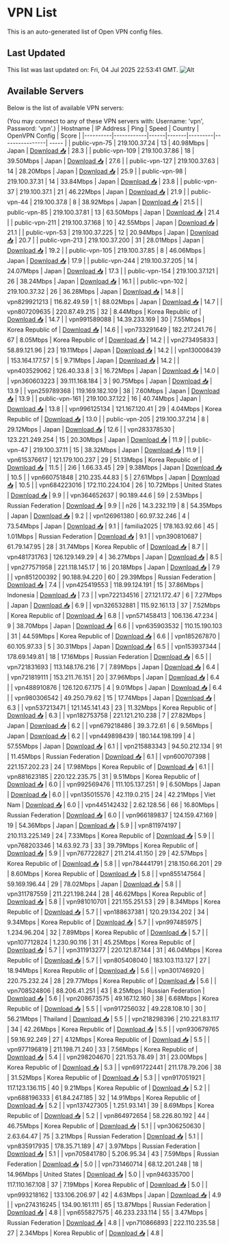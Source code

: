# VPN List

This is an auto-generated list of Open VPN config files.

## Last Updated

This list was last updated on: Fri, 04 Jul 2025 22:53:41 GMT.
![Alt](https://repobeats.axiom.co/api/embed/186b98318ef1479477931607c1ad7d823f12451f.svg "Repobeats analytics image")

## Available Servers

Below is the list of available VPN servers:

(You may connect to any of these VPN servers with: Username: 'vpn', Password: 'vpn'.)
| Hostname | IP Address | Ping | Speed | Country | OpenVPN Config | Score |
|----------|------------|------|-------|---------|----------------| ----- |
| public-vpn-75 | 219.100.37.24 | 13 | 40.98Mbps | Japan | [Download 📥](./configs/server_0_JP.ovpn) | 28.3 |
| public-vpn-109 | 219.100.37.86 | 18 | 39.50Mbps | Japan | [Download 📥](./configs/server_1_JP.ovpn) | 27.6 |
| public-vpn-127 | 219.100.37.63 | 14 | 28.20Mbps | Japan | [Download 📥](./configs/server_2_JP.ovpn) | 25.9 |
| public-vpn-98 | 219.100.37.31 | 14 | 33.84Mbps | Japan | [Download 📥](./configs/server_3_JP.ovpn) | 23.8 |
| public-vpn-37 | 219.100.37.1 | 21 | 46.22Mbps | Japan | [Download 📥](./configs/server_4_JP.ovpn) | 21.9 |
| public-vpn-44 | 219.100.37.8 | 8 | 38.92Mbps | Japan | [Download 📥](./configs/server_5_JP.ovpn) | 21.5 |
| public-vpn-85 | 219.100.37.81 | 13 | 63.50Mbps | Japan | [Download 📥](./configs/server_6_JP.ovpn) | 21.4 |
| public-vpn-211 | 219.100.37.168 | 10 | 42.55Mbps | Japan | [Download 📥](./configs/server_7_JP.ovpn) | 21.1 |
| public-vpn-53 | 219.100.37.225 | 12 | 20.94Mbps | Japan | [Download 📥](./configs/server_8_JP.ovpn) | 20.7 |
| public-vpn-213 | 219.100.37.200 | 31 | 28.01Mbps | Japan | [Download 📥](./configs/server_9_JP.ovpn) | 19.2 |
| public-vpn-105 | 219.100.37.85 | 8 | 46.06Mbps | Japan | [Download 📥](./configs/server_10_JP.ovpn) | 17.9 |
| public-vpn-244 | 219.100.37.205 | 14 | 24.07Mbps | Japan | [Download 📥](./configs/server_11_JP.ovpn) | 17.3 |
| public-vpn-154 | 219.100.37.121 | 26 | 38.24Mbps | Japan | [Download 📥](./configs/server_12_JP.ovpn) | 16.1 |
| public-vpn-102 | 219.100.37.32 | 26 | 36.28Mbps | Japan | [Download 📥](./configs/server_13_JP.ovpn) | 14.8 |
| vpn829921213 | 116.82.49.59 | 1 | 88.02Mbps | Japan | [Download 📥](./configs/server_14_JP.ovpn) | 14.7 |
| vpn807209635 | 220.87.49.215 | 32 | 8.44Mbps | Korea Republic of | [Download 📥](./configs/server_15_KR.ovpn) | 14.7 |
| vpn991589088 | 14.39.233.169 | 30 | 7.55Mbps | Korea Republic of | [Download 📥](./configs/server_16_KR.ovpn) | 14.6 |
| vpn733291649 | 182.217.241.76 | 67 | 8.05Mbps | Korea Republic of | [Download 📥](./configs/server_17_KR.ovpn) | 14.2 |
| vpn273495833 | 58.89.121.96 | 23 | 19.11Mbps | Japan | [Download 📥](./configs/server_18_JP.ovpn) | 14.2 |
| vpn130008439 | 153.164.177.57 | 5 | 9.71Mbps | Japan | [Download 📥](./configs/server_19_JP.ovpn) | 14.2 |
| vpn403529062 | 126.40.33.8 | 3 | 16.72Mbps | Japan | [Download 📥](./configs/server_20_JP.ovpn) | 14.0 |
| vpn360603223 | 39.111.168.184 | 3 | 90.75Mbps | Japan | [Download 📥](./configs/server_21_JP.ovpn) | 13.9 |
| vpn259789368 | 119.169.182.109 | 38 | 7.60Mbps | Japan | [Download 📥](./configs/server_22_JP.ovpn) | 13.9 |
| public-vpn-161 | 219.100.37.122 | 16 | 40.74Mbps | Japan | [Download 📥](./configs/server_23_JP.ovpn) | 13.8 |
| vpn996125134 | 121.167.120.41 | 29 | 4.04Mbps | Korea Republic of | [Download 📥](./configs/server_24_KR.ovpn) | 13.0 |
| public-vpn-205 | 219.100.37.214 | 8 | 29.12Mbps | Japan | [Download 📥](./configs/server_25_JP.ovpn) | 12.6 |
| vpn283378530 | 123.221.249.254 | 15 | 20.30Mbps | Japan | [Download 📥](./configs/server_26_JP.ovpn) | 11.9 |
| public-vpn-47 | 219.100.37.11 | 15 | 38.32Mbps | Japan | [Download 📥](./configs/server_27_JP.ovpn) | 11.9 |
| vpn615376617 | 121.179.100.237 | 29 | 51.13Mbps | Korea Republic of | [Download 📥](./configs/server_28_KR.ovpn) | 11.5 |
| 2i6 | 1.66.33.45 | 29 | 9.38Mbps | Japan | [Download 📥](./configs/server_29_JP.ovpn) | 10.5 |
| vpn660751848 | 210.235.44.83 | 5 | 27.61Mbps | Japan | [Download 📥](./configs/server_30_JP.ovpn) | 10.5 |
| vpn684223016 | 172.110.224.104 | 26 | 10.72Mbps | United States | [Download 📥](./configs/server_31_US.ovpn) | 9.9 |
| vpn364652637 | 90.189.44.6 | 59 | 2.53Mbps | Russian Federation | [Download 📥](./configs/server_32_RU.ovpn) | 9.9 |
| n26 | 14.3.232.119 | 8 | 54.35Mbps | Japan | [Download 📥](./configs/server_33_JP.ovpn) | 9.2 |
| vpn126961380 | 60.97.32.246 | 4 | 73.54Mbps | Japan | [Download 📥](./configs/server_34_JP.ovpn) | 9.1 |
| familia2025 | 178.163.92.66 | 45 | 1.01Mbps | Russian Federation | [Download 📥](./configs/server_35_RU.ovpn) | 9.1 |
| vpn390810687 | 61.79.147.95 | 28 | 31.74Mbps | Korea Republic of | [Download 📥](./configs/server_36_KR.ovpn) | 8.7 |
| vpn481731763 | 126.129.149.29 | 4 | 36.27Mbps | Japan | [Download 📥](./configs/server_37_JP.ovpn) | 8.5 |
| vpn277571958 | 221.118.145.17 | 16 | 20.18Mbps | Japan | [Download 📥](./configs/server_38_JP.ovpn) | 7.9 |
| vpn851200392 | 90.188.94.220 | 60 | 29.39Mbps | Russian Federation | [Download 📥](./configs/server_39_RU.ovpn) | 7.4 |
| vpn425419553 | 118.99.124.191 | 15 | 37.86Mbps | Indonesia | [Download 📥](./configs/server_40_ID.ovpn) | 7.3 |
| vpn722134516 | 27.121.172.47 | 6 | 7.27Mbps | Japan | [Download 📥](./configs/server_41_JP.ovpn) | 6.9 |
| vpn326532881 | 115.92.161.13 | 37 | 7.52Mbps | Korea Republic of | [Download 📥](./configs/server_42_KR.ovpn) | 6.8 |
| vpn571458413 | 106.136.47.234 | 9 | 38.70Mbps | Japan | [Download 📥](./configs/server_43_JP.ovpn) | 6.6 |
| vpn635903532 | 110.15.190.103 | 31 | 44.59Mbps | Korea Republic of | [Download 📥](./configs/server_44_KR.ovpn) | 6.6 |
| vpn185267870 | 60.105.97.33 | 5 | 30.31Mbps | Japan | [Download 📥](./configs/server_45_JP.ovpn) | 6.5 |
| vpn153937344 | 178.69.149.81 | 18 | 17.16Mbps | Russian Federation | [Download 📥](./configs/server_46_RU.ovpn) | 6.5 |
| vpn721831693 | 113.148.176.216 | 7 | 7.89Mbps | Japan | [Download 📥](./configs/server_47_JP.ovpn) | 6.4 |
| vpn721819111 | 153.211.76.151 | 20 | 37.96Mbps | Japan | [Download 📥](./configs/server_48_JP.ovpn) | 6.4 |
| vpn488910876 | 126.120.67.175 | 4 | 9.01Mbps | Japan | [Download 📥](./configs/server_49_JP.ovpn) | 6.4 |
| vpn980306542 | 49.250.79.62 | 15 | 17.74Mbps | Japan | [Download 📥](./configs/server_50_JP.ovpn) | 6.3 |
| vpn537213471 | 121.145.141.43 | 23 | 11.32Mbps | Korea Republic of | [Download 📥](./configs/server_51_KR.ovpn) | 6.3 |
| vpn182753758 | 221.121.210.238 | 7 | 27.82Mbps | Japan | [Download 📥](./configs/server_52_JP.ovpn) | 6.2 |
| vpn679218486 | 39.3.72.61 | 6 | 9.56Mbps | Japan | [Download 📥](./configs/server_53_JP.ovpn) | 6.2 |
| vpn449898439 | 180.144.198.199 | 4 | 57.55Mbps | Japan | [Download 📥](./configs/server_54_JP.ovpn) | 6.1 |
| vpn215883343 | 94.50.212.134 | 91 | 11.45Mbps | Russian Federation | [Download 📥](./configs/server_55_RU.ovpn) | 6.1 |
| vpn600707398 | 221.157.202.23 | 24 | 17.98Mbps | Korea Republic of | [Download 📥](./configs/server_56_KR.ovpn) | 6.1 |
| vpn881623185 | 220.122.235.75 | 31 | 9.51Mbps | Korea Republic of | [Download 📥](./configs/server_57_KR.ovpn) | 6.0 |
| vpn992569476 | 111.105.137.251 | 9 | 6.50Mbps | Japan | [Download 📥](./configs/server_58_JP.ovpn) | 6.0 |
| vpn135015576 | 42.119.0.215 | 24 | 42.21Mbps | Viet Nam | [Download 📥](./configs/server_59_VN.ovpn) | 6.0 |
| vpn445142432 | 2.62.128.56 | 66 | 16.80Mbps | Russian Federation | [Download 📥](./configs/server_60_RU.ovpn) | 6.0 |
| vpn966189837 | 124.159.47.169 | 19 | 54.36Mbps | Japan | [Download 📥](./configs/server_61_JP.ovpn) | 5.9 |
| vpn811974197 | 210.113.225.149 | 24 | 7.33Mbps | Korea Republic of | [Download 📥](./configs/server_62_KR.ovpn) | 5.9 |
| vpn768203346 | 14.63.92.73 | 33 | 39.79Mbps | Korea Republic of | [Download 📥](./configs/server_63_KR.ovpn) | 5.9 |
| vpn767722827 | 211.214.41.150 | 29 | 42.57Mbps | Korea Republic of | [Download 📥](./configs/server_64_KR.ovpn) | 5.8 |
| vpn784441791 | 218.150.66.201 | 29 | 8.60Mbps | Korea Republic of | [Download 📥](./configs/server_65_KR.ovpn) | 5.8 |
| vpn855147564 | 59.169.196.44 | 29 | 78.02Mbps | Japan | [Download 📥](./configs/server_66_JP.ovpn) | 5.8 |
| vpn311787559 | 211.221.198.244 | 28 | 46.62Mbps | Korea Republic of | [Download 📥](./configs/server_67_KR.ovpn) | 5.8 |
| vpn981010701 | 221.155.251.53 | 29 | 8.34Mbps | Korea Republic of | [Download 📥](./configs/server_68_KR.ovpn) | 5.7 |
| vpn188637381 | 120.29.134.202 | 34 | 9.34Mbps | Korea Republic of | [Download 📥](./configs/server_69_KR.ovpn) | 5.7 |
| vpn997485975 | 1.234.96.204 | 32 | 7.89Mbps | Korea Republic of | [Download 📥](./configs/server_70_KR.ovpn) | 5.7 |
| vpn107712824 | 1.230.90.116 | 31 | 45.25Mbps | Korea Republic of | [Download 📥](./configs/server_71_KR.ovpn) | 5.7 |
| vpn311913277 | 220.121.87.144 | 31 | 46.04Mbps | Korea Republic of | [Download 📥](./configs/server_72_KR.ovpn) | 5.7 |
| vpn805408040 | 183.103.113.127 | 27 | 18.94Mbps | Korea Republic of | [Download 📥](./configs/server_73_KR.ovpn) | 5.6 |
| vpn301746920 | 220.75.232.24 | 28 | 29.77Mbps | Korea Republic of | [Download 📥](./configs/server_74_KR.ovpn) | 5.6 |
| vpn708524806 | 88.206.41.251 | 43 | 8.25Mbps | Russian Federation | [Download 📥](./configs/server_75_RU.ovpn) | 5.6 |
| vpn208673575 | 49.167.12.160 | 38 | 6.68Mbps | Korea Republic of | [Download 📥](./configs/server_76_KR.ovpn) | 5.5 |
| vpn917256032 | 49.228.108.10 | 30 | 56.21Mbps | Thailand | [Download 📥](./configs/server_77_TH.ovpn) | 5.5 |
| vpn218298396 | 210.221.83.117 | 34 | 42.26Mbps | Korea Republic of | [Download 📥](./configs/server_78_KR.ovpn) | 5.5 |
| vpn930679765 | 59.16.92.249 | 27 | 4.12Mbps | Korea Republic of | [Download 📥](./configs/server_79_KR.ovpn) | 5.5 |
| vpn977196819 | 211.198.71.240 | 33 | 7.56Mbps | Korea Republic of | [Download 📥](./configs/server_80_KR.ovpn) | 5.4 |
| vpn298204670 | 221.153.78.49 | 31 | 23.00Mbps | Korea Republic of | [Download 📥](./configs/server_81_KR.ovpn) | 5.3 |
| vpn691722441 | 211.178.79.206 | 38 | 31.52Mbps | Korea Republic of | [Download 📥](./configs/server_82_KR.ovpn) | 5.3 |
| vpn917051921 | 117.123.136.115 | 40 | 9.21Mbps | Korea Republic of | [Download 📥](./configs/server_83_KR.ovpn) | 5.2 |
| vpn688196333 | 61.84.247.185 | 32 | 14.91Mbps | Korea Republic of | [Download 📥](./configs/server_84_KR.ovpn) | 5.2 |
| vpn137427305 | 1.251.93.141 | 39 | 8.69Mbps | Korea Republic of | [Download 📥](./configs/server_85_KR.ovpn) | 5.2 |
| vpn864972654 | 58.226.80.192 | 44 | 46.75Mbps | Korea Republic of | [Download 📥](./configs/server_86_KR.ovpn) | 5.1 |
| vpn306250630 | 2.63.64.47 | 75 | 3.21Mbps | Russian Federation | [Download 📥](./configs/server_87_RU.ovpn) | 5.1 |
| vpn835917935 | 178.35.71.189 | 47 | 3.97Mbps | Russian Federation | [Download 📥](./configs/server_88_RU.ovpn) | 5.1 |
| vpn705841780 | 5.206.95.34 | 43 | 7.59Mbps | Russian Federation | [Download 📥](./configs/server_89_RU.ovpn) | 5.0 |
| vpn731460714 | 68.12.201.248 | 18 | 14.96Mbps | United States | [Download 📥](./configs/server_90_US.ovpn) | 5.0 |
| vpn946335700 | 117.110.167.108 | 37 | 7.19Mbps | Korea Republic of | [Download 📥](./configs/server_91_KR.ovpn) | 5.0 |
| vpn993218162 | 133.106.206.97 | 42 | 4.63Mbps | Japan | [Download 📥](./configs/server_92_JP.ovpn) | 4.9 |
| vpn274316245 | 134.90.161.111 | 65 | 13.87Mbps | Russian Federation | [Download 📥](./configs/server_93_RU.ovpn) | 4.8 |
| vpn655827575 | 46.233.233.114 | 55 | 3.47Mbps | Russian Federation | [Download 📥](./configs/server_94_RU.ovpn) | 4.8 |
| vpn710866893 | 222.110.235.58 | 27 | 2.34Mbps | Korea Republic of | [Download 📥](./configs/server_95_KR.ovpn) | 4.8 |
